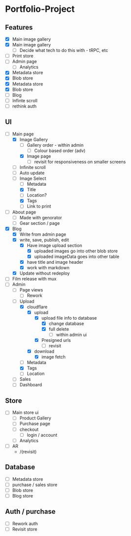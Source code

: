 # Portfolio-Project

## Features

- [x] Main image gallery
- [x] Main image gallery
  - [ ] Decide what tech to do this with - tRPC, etc
- [ ] Print store
- [ ] Admin page
  - [ ] Analytics
- [x] Metadata store
- [x] Blob store
- [x] Metadata store
- [x] Blob store
- [ ] Blog
- [ ] Infinte scroll
- [ ] rethink auth

## UI

- [ ] Main page
  - [x] Image Gallery
    - [ ] Gallery order - within admin
      - [ ] Colour based order (adv)
    - [x] Image page
      - [ ] revisit for responsiveness on smaller screens
  - [ ] Infinite scroll  
  - [ ] Auto update
  - [ ] Image Select
    - [ ] Metadata
    - [x] Title
    - [ ] Location?
    - [x] Tags
    - [ ] Link to print
- [ ] About page
  - [ ] Made with genorator
  - [ ] Gear section / page
- [x] Blog
  - [x] Write from admin page
  - [x] write, save, publish, edit
    - [x] Have image upload section
      - [x] uploaded images go into other blob store
      - [x] uploaded imageData goes into other table
    - [x] have title and image header
    - [x] work with markdown
  - [x] Update without redeploy
- [ ] Film release with mux
- [ ] Admin
  - [ ] Page views
    - [ ] Rework
  - [ ] Upload
    - [x] cloudflare
      - [x] upload
        - [x] upload file info to database
          - [x] change database
          - [x] full delete
            - [ ] within admin ui
        - [x] Presigned urls
          - [ ] revisit
      - [x] download
        - [x] image fetch
    - [ ] Metadata
    - [x] Tags
    - [ ] Location
  - [ ] Sales
  - [ ] Dashboard

## Store

- [ ] Main store ui
  - [ ] Product Gallery
  - [ ] Purchase page
  - [ ] checkout
    - [ ] login / account
  - [ ] Analytics
- [ ] AR
  - /(revisit)

## Database

- [ ] Metadata store
- [ ] purchase / sales store
- [ ] Blob store
- [ ] Blog store

## Auth / purchase

- [ ] Rework auth
- [ ] Revisit store
